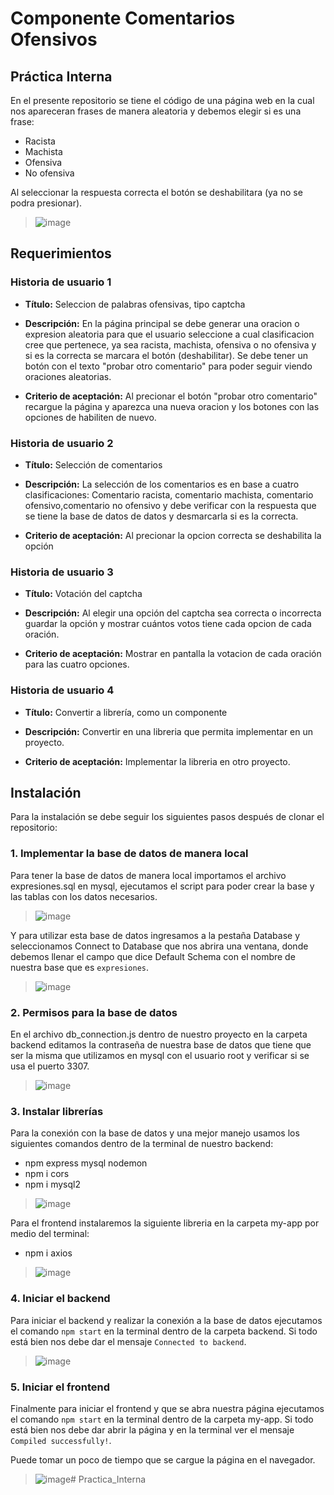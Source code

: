# **Componente Comentarios Ofensivos**
## **Práctica Interna**
En el presente repositorio se tiene el código de una página web en la cual nos apareceran frases de manera aleatoria y debemos elegir si es una frase:
* Racista
* Machista 
* Ofensiva 
* No ofensiva

Al seleccionar la respuesta correcta el botón se deshabilitara (ya no se podra presionar).

>![image](https://user-images.githubusercontent.com/60879365/206634724-d3b630bb-3e2f-44ba-8daf-30ec9c5be738.png)

## **Requerimientos**

### **Historia de usuario 1**

* **Título:**  Seleccion de palabras ofensivas, tipo captcha

* **Descripción:** En la página principal se debe generar una oracion o expresion aleatoria para que el usuario seleccione a cual clasificacion cree que pertenece, ya sea racista, machista, ofensiva o no ofensiva y si es la correcta se marcara el botón (deshabilitar). Se debe tener un botón con el texto "probar otro comentario" para poder seguir viendo oraciones aleatorias.

* **Criterio de aceptación:** Al precionar el botón "probar otro comentario" recargue la página y aparezca una nueva oracion y los botones con las opciones de habiliten de nuevo.

### **Historia de usuario 2**

* **Título:**  Selección de comentarios

* **Descripción:** La selección de los comentarios es en base a cuatro clasificaciones: Comentario racista, comentario machista, comentario ofensivo,comentario no ofensivo y debe verificar con la respuesta que se tiene la base de datos de datos y desmarcarla si es la correcta.

* **Criterio de aceptación:** Al precionar la opcion correcta se deshabilita la opción

### **Historia de usuario 3** 

* **Título:**  Votación del captcha

* **Descripción:** Al elegir una opción del captcha sea correcta o incorrecta guardar la opción y mostrar cuántos votos tiene cada opcion de cada oración.

* **Criterio de aceptación:** Mostrar en pantalla la votacion de cada oración para las cuatro opciones.

### **Historia de usuario 4**

* **Título:**  Convertir a librería, como un componente

* **Descripción:** Convertir en una libreria que permita implementar en un proyecto.

* **Criterio de aceptación:** Implementar la libreria en otro proyecto.

## **Instalación**

Para la instalación se debe seguir los siguientes pasos después de clonar el repositorio:

### **1. Implementar la base de datos de manera local**

Para tener la base de datos de manera local importamos el archivo expresiones.sql en mysql, ejecutamos el script para poder crear la base y las tablas con los datos necesarios.

>![image](https://user-images.githubusercontent.com/60879365/206632592-db089c2d-61ee-44ef-b1c8-c028d5e3be10.png)

Y para utilizar esta base de datos ingresamos a la pestaña Database y seleccionamos Connect to Database que nos abrira una ventana, donde debemos llenar el campo que dice Default Schema con el nombre de nuestra base que es ``expresiones``.

>![image](https://user-images.githubusercontent.com/60879365/206633369-a603b4db-c2a7-4f15-a768-7befd6782f38.png)

### **2. Permisos para la base de datos**

En el archivo db_connection.js dentro de nuestro proyecto en la carpeta backend editamos la contraseña de nuestra base de datos que tiene que ser la misma que utilizamos en mysql con el usuario root y verificar si se usa el puerto 3307.

>![image](https://user-images.githubusercontent.com/60879365/206632787-506b1774-e261-48cd-9178-b96a40ba10ef.png)

### **3. Instalar librerías**

Para la conexión con la base de datos y una mejor manejo usamos los siguientes comandos dentro de la terminal de nuestro backend:
* npm express mysql nodemon
* npm i cors
* npm i mysql2

>![image](https://user-images.githubusercontent.com/60879365/206633626-a3aacc07-2cde-4dde-9e59-3ec3bc5c51d3.png)

Para el frontend instalaremos la siguiente libreria en la carpeta my-app por medio del terminal:

* npm i axios

>![image](https://user-images.githubusercontent.com/60879365/206633792-32543791-8e84-4679-9a1e-76cc1431fbb7.png)

### **4. Iniciar el backend** 

Para iniciar el backend y realizar la conexión a la base de datos ejecutamos el comando ``npm start`` en la terminal dentro de la carpeta backend. Si todo está bien nos debe dar el mensaje ``Connected to backend``.

>![image](https://user-images.githubusercontent.com/60879365/206633970-8d7c87f3-4194-41bf-9eb9-1ed11914de17.png)

### **5. Iniciar el frontend**

Finalmente para iniciar el frontend y que se abra nuestra página ejecutamos el comando ``npm start`` en la terminal dentro de la carpeta my-app. Si todo está bien nos debe dar abrir la página y en la terminal ver el mensaje ``Compiled successfully!``. 

Puede tomar un poco de tiempo que se cargue la página en el navegador.

>![image](https://user-images.githubusercontent.com/60879365/206634189-ec408aa4-65f2-4360-8dfc-fe0ad00f1145.png)# Practica_Interna

